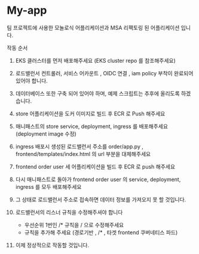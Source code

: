 # My-app

팀 프로젝트에 사용한 모놀로식 어플리케이션과 MSA 리팩토링 된 어플리케이션 입니다. 

작동 순서 

1. EKS 클러스터를 먼저 배포해주세요 (EKS cluster repo 를 참조해주세요)

2. 로드밸런서 컨트롤러, 서비스 어카운트 , OIDC 연결 , iam policy 부착이 완료되어있어야 합니다.

3. 데이터베이스 또한 구축 되어 있어야 하며, 예제 스크립트는 추후에 올리도록 하겠습니다.  

4. store 어플리케이션을 도커 이미지로 빌드 후 ECR 로 Push 해주세요

5. 매니패스트의 store service, deployment, ingress 를 배포해주세요 (deployment image 수정)

6. ingress 배포시 생성된 로드밸런서 주소를 order/app.py , frontend/templates/index.html 의 url 부분을 대체해주세요

7. frontend order user 세 어플리케이션을 빌드 후 ECR 로 push 해주세요

8. 다시 매니패스트로 돌아가 frontend order user 의 service, deployment, ingress 를 모두 배포해주세요

9. 그 상태로 로드밸런서 주소로 접속하면 데이터 정보를 가져오지 못 할 것입니다.

10. 로드밸런서의 리스너 규칙을 수정해주셔야 합니다
    - 우선순위 1번인 /* 규칙을 / 으로 수정해주세요
    - 규칙을 추가해 주세요 (경로기반 , /* , 타겟 frontend 쿠버네티스 파드)

11. 이제 정상적으로 작동할 것입니다.  
